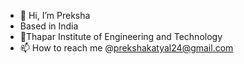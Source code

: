 - 👋 Hi, I’m Preksha
- Based in India
- 🏫Thapar Institute of Engineering and Technology        
- 📫 How to reach me @prekshakatyal24@gmail.com 

<!---
prekshakatyal/prekshakatyal is a ✨ special ✨ repository because its `README.md` (this file) appears on your GitHub profile.
You can click the Preview link to take a look at your changes.
--->
